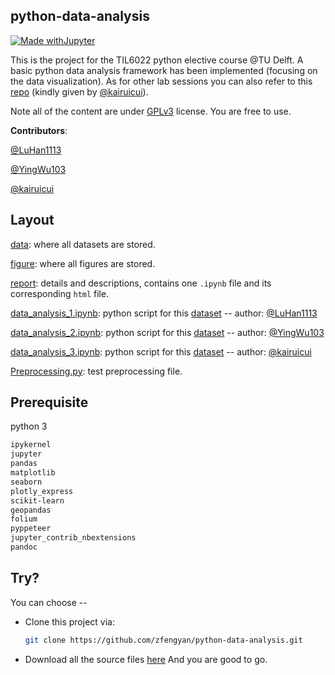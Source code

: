 ## python-data-analysis
[![Made withJupyter](https://img.shields.io/badge/Made%20with-Jupyter-orange?style=for-the-badge&logo=Jupyter)](https://jupyter.org/try)

This is the project for the TIL6022 python elective course @TU Delft. A basic python data analysis framework has been implemented (focusing on the data visualization). As for other lab sessions you can also refer to this [repo](https://github.com/kairuicui/TIL6010-LabAssignments) (kindly given by [@kairuicui](https://github.com/kairuicui)).

Note all of the content are under [GPLv3](https://github.com/zfengyan/python-data-analysis/blob/main/LICENSE) license. You are free to use.

**Contributors**:

[@LuHan1113](https://github.com/LuHan1113)

[@YingWu103](https://github.com/YingWu103)

[@kairuicui](https://github.com/kairuicui)

## Layout

[data](https://github.com/zfengyan/python-data-analysis/tree/main/data): where all datasets are stored.

[figure](https://github.com/zfengyan/python-data-analysis/tree/main/figure): where all figures are stored.

[report](https://github.com/zfengyan/python-data-analysis/tree/main/report): details and descriptions, contains one `.ipynb` file and its corresponding `html` file.

[data_analysis_1.ipynb](https://github.com/zfengyan/python-data-analysis/blob/main/data_analysis_1.ipynb): python script for this [dataset](https://github.com/zfengyan/python-data-analysis/blob/main/data/mobility.csv)  --  author: [@LuHan1113](https://github.com/LuHan1113)

[data_analysis_2.ipynb](https://github.com/zfengyan/python-data-analysis/blob/main/data_analysis_2.ipynb): python script for this [dataset](https://github.com/zfengyan/python-data-analysis/blob/main/data/Mobiliteit__persoonskenmerken_20102022_134103.csv)  --  author: [@YingWu103](https://github.com/YingWu103)

[data_analysis_3.ipynb](https://github.com/zfengyan/python-data-analysis/blob/main/data_analysis_3.ipynb): python script for this [dataset](https://github.com/zfengyan/python-data-analysis/blob/main/data/Mobiliteitstrend__per_rit_en_motief_18102022_113630.csv)  --  author: [@kairuicui](https://github.com/kairuicui)

[Preprocessing.py](https://github.com/zfengyan/python-data-analysis/blob/main/Preprocessing.py): test preprocessing file.

## Prerequisite
python 3
```txt
ipykernel
jupyter
pandas
matplotlib
seaborn
plotly_express
scikit-learn
geopandas
folium
pyppeteer
jupyter_contrib_nbextensions
pandoc
```
## Try?
You can choose --
- Clone this project via:
    ```bash
    git clone https://github.com/zfengyan/python-data-analysis.git
    ```
- Download all the source files [here](https://github.com/zfengyan/python-data-analysis/releases/tag/DataAnalysisv1.0)
And you are good to go.
